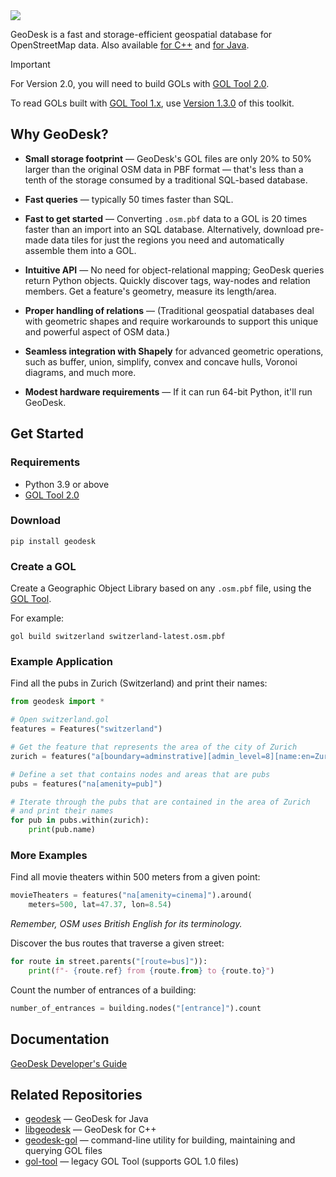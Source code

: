 <img src="https://docs.geodesk.com/img/github-header.png">

GeoDesk is a fast and storage-efficient geospatial database for OpenStreetMap data. 
Also available [for C++](https://github.com/clarisma/libgeodesk) and [for Java](http://www.github.com/clarisma/geodesk).

> [!IMPORTANT]
> For Version 2.0, you will need to build GOLs with [GOL Tool 2.0](https://github.com/clarisma/geodesk-gol).
>
> To read GOLs built with [GOL Tool 1.x](https://github.com/clarisma/gol-tool), use [Version 1.3.0](https://github.com/clarisma/geodesk-py/releases/tag/v1.3.0) of this toolkit.

## Why GeoDesk?

- **Small storage footprint** &mdash; GeoDesk's GOL files are only 20% to 50% larger than the original OSM data in PBF format &mdash; that's less than a tenth of the storage consumed by a traditional SQL-based database.

- **Fast queries** &mdash; typically 50 times faster than SQL. 

- **Fast to get started** &mdash; Converting `.osm.pbf` data to a GOL is 20 times faster than an import into an SQL database. Alternatively, download pre-made data tiles for just the regions you need and automatically assemble them into a GOL.

- **Intuitive API** &mdash; No need for object-relational mapping; GeoDesk queries return Python objects. Quickly discover tags, way-nodes and relation members. Get a feature's geometry, measure its length/area. 
 
- **Proper handling of relations** &mdash; (Traditional geospatial databases deal with geometric shapes and require workarounds to support this unique and powerful aspect of OSM data.)

- **Seamless integration with Shapely** for advanced geometric operations, such as buffer, union, simplify, convex and concave hulls, Voronoi diagrams, and much more.

- **Modest hardware requirements** &mdash; If it can run 64-bit Python, it'll run GeoDesk.
 
## Get Started

### Requirements

- Python 3.9 or above
- [GOL Tool 2.0](https://github.com/clarisma/geodesk-gol)
 
### Download

```
pip install geodesk
```

### Create a GOL

Create a Geographic Object Library based on any `.osm.pbf` file, using the [GOL Tool](https://www.geodesk.com/download).

For example:

```
gol build switzerland switzerland-latest.osm.pbf
```

### Example Application

Find all the pubs in Zurich (Switzerland) and print their names:

```python
from geodesk import *

# Open switzerland.gol
features = Features("switzerland")      

# Get the feature that represents the area of the city of Zurich
zurich = features("a[boundary=adminstrative][admin_level=8][name:en=Zurich]").one

# Define a set that contains nodes and areas that are pubs
pubs = features("na[amenity=pub]")

# Iterate through the pubs that are contained in the area of Zurich
# and print their names
for pub in pubs.within(zurich):
    print(pub.name)        
```

### More Examples

Find all movie theaters within 500 meters from a given point:

```python
movieTheaters = features("na[amenity=cinema]").around(
    meters=500, lat=47.37, lon=8.54)
```

*Remember, OSM uses British English for its terminology.*

Discover the bus routes that traverse a given street:

```python
for route in street.parents("[route=bus]")):
    print(f"- {route.ref} from {route.from} to {route.to}")
```

Count the number of entrances of a building:

```python
number_of_entrances = building.nodes("[entrance]").count
```

## Documentation

[GeoDesk Developer's Guide](https://docs.geodesk.com/python)

## Related Repositories

- [geodesk](http://www.github.com/clarisma/geodesk) &mdash; GeoDesk for Java
- [libgeodesk](https://github.com/clarisma/libgeodesk) &mdash; GeoDesk for C++
- [geodesk-gol](http://www.github.com/clarisma/geodesk-gol) &mdash; command-line utility for building, maintaining and querying GOL files
- [gol-tool](http://www.github.com/clarisma/gol-tool) &mdash; legacy GOL Tool (supports GOL 1.0 files)